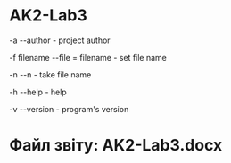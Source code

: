 # AK2-Lab3

-a --author                       - project author

-f filename --file = filename    - set file name

-n --n                            - take file name

-h --help                         - help

-v --version                      - program's version

# Файл звіту: AK2-Lab3.docx
